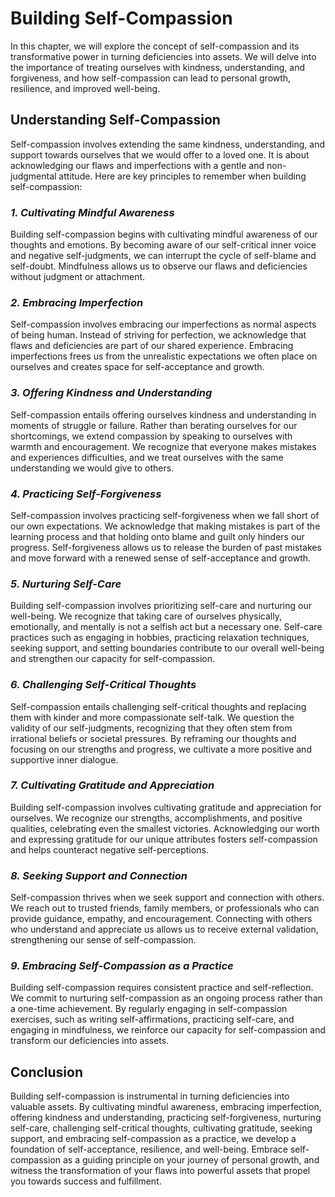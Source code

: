 Building Self-Compassion
=================================

In this chapter, we will explore the concept of self-compassion and its transformative power in turning deficiencies into assets. We will delve into the importance of treating ourselves with kindness, understanding, and forgiveness, and how self-compassion can lead to personal growth, resilience, and improved well-being.

**Understanding Self-Compassion**
---------------------------------

Self-compassion involves extending the same kindness, understanding, and support towards ourselves that we would offer to a loved one. It is about acknowledging our flaws and imperfections with a gentle and non-judgmental attitude. Here are key principles to remember when building self-compassion:

### *1. Cultivating Mindful Awareness*

Building self-compassion begins with cultivating mindful awareness of our thoughts and emotions. By becoming aware of our self-critical inner voice and negative self-judgments, we can interrupt the cycle of self-blame and self-doubt. Mindfulness allows us to observe our flaws and deficiencies without judgment or attachment.

### *2. Embracing Imperfection*

Self-compassion involves embracing our imperfections as normal aspects of being human. Instead of striving for perfection, we acknowledge that flaws and deficiencies are part of our shared experience. Embracing imperfections frees us from the unrealistic expectations we often place on ourselves and creates space for self-acceptance and growth.

### *3. Offering Kindness and Understanding*

Self-compassion entails offering ourselves kindness and understanding in moments of struggle or failure. Rather than berating ourselves for our shortcomings, we extend compassion by speaking to ourselves with warmth and encouragement. We recognize that everyone makes mistakes and experiences difficulties, and we treat ourselves with the same understanding we would give to others.

### *4. Practicing Self-Forgiveness*

Self-compassion involves practicing self-forgiveness when we fall short of our own expectations. We acknowledge that making mistakes is part of the learning process and that holding onto blame and guilt only hinders our progress. Self-forgiveness allows us to release the burden of past mistakes and move forward with a renewed sense of self-acceptance and growth.

### *5. Nurturing Self-Care*

Building self-compassion involves prioritizing self-care and nurturing our well-being. We recognize that taking care of ourselves physically, emotionally, and mentally is not a selfish act but a necessary one. Self-care practices such as engaging in hobbies, practicing relaxation techniques, seeking support, and setting boundaries contribute to our overall well-being and strengthen our capacity for self-compassion.

### *6. Challenging Self-Critical Thoughts*

Self-compassion entails challenging self-critical thoughts and replacing them with kinder and more compassionate self-talk. We question the validity of our self-judgments, recognizing that they often stem from irrational beliefs or societal pressures. By reframing our thoughts and focusing on our strengths and progress, we cultivate a more positive and supportive inner dialogue.

### *7. Cultivating Gratitude and Appreciation*

Building self-compassion involves cultivating gratitude and appreciation for ourselves. We recognize our strengths, accomplishments, and positive qualities, celebrating even the smallest victories. Acknowledging our worth and expressing gratitude for our unique attributes fosters self-compassion and helps counteract negative self-perceptions.

### *8. Seeking Support and Connection*

Self-compassion thrives when we seek support and connection with others. We reach out to trusted friends, family members, or professionals who can provide guidance, empathy, and encouragement. Connecting with others who understand and appreciate us allows us to receive external validation, strengthening our sense of self-compassion.

### *9. Embracing Self-Compassion as a Practice*

Building self-compassion requires consistent practice and self-reflection. We commit to nurturing self-compassion as an ongoing process rather than a one-time achievement. By regularly engaging in self-compassion exercises, such as writing self-affirmations, practicing self-care, and engaging in mindfulness, we reinforce our capacity for self-compassion and transform our deficiencies into assets.

**Conclusion**
--------------

Building self-compassion is instrumental in turning deficiencies into valuable assets. By cultivating mindful awareness, embracing imperfection, offering kindness and understanding, practicing self-forgiveness, nurturing self-care, challenging self-critical thoughts, cultivating gratitude, seeking support, and embracing self-compassion as a practice, we develop a foundation of self-acceptance, resilience, and well-being. Embrace self-compassion as a guiding principle on your journey of personal growth, and witness the transformation of your flaws into powerful assets that propel you towards success and fulfillment.
